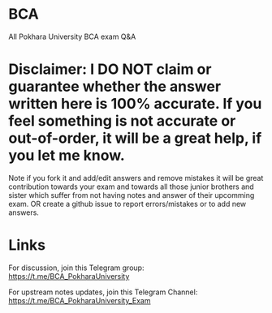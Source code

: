 # BCA
All Pokhara University BCA exam Q&amp;A


# Disclaimer: I DO NOT claim or guarantee whether the answer written here is 100% accurate. If you feel something is not accurate or out-of-order, it will be a great help, if you let me know.


Note if you fork it and add/edit answers and remove mistakes it will be great contribution towards your exam and towards all those junior brothers and sister which suffer from not having notes and answer of their upcomming exam. OR create a github issue to report errors/mistakes or to add new answers.

# Links

For discussion, join this Telegram group: https://t.me/BCA_PokharaUniversity

For upstream notes updates, join this Telegram Channel: https://t.me/BCA_PokharaUniversity_Exam




